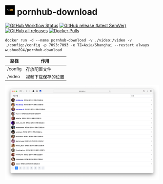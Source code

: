 # ![app icon](https://github.com/wushuo894/pornhub-download/raw/master/logo.jpg) pornhub-download

[![GitHub Workflow Status](https://img.shields.io/github/actions/workflow/status/wushuo894/pornhub-download/maven.yml?branch=master)](https://github.com/wushuo894/pornhub-download/actions/workflows/maven.yml)
[![GitHub release (latest SemVer)](https://img.shields.io/github/v/release/wushuo894/pornhub-download?color=blue&label=download&sort=semver)](https://github.com/wushuo894/pornhub-download/releases/latest)
[![GitHub all releases](https://img.shields.io/github/downloads/wushuo894/pornhub-download/total?color=blue&label=github%20downloads)](https://github.com/wushuo894/pornhub-download/releases)
[![Docker Pulls](https://img.shields.io/docker/pulls/wushuo894/pornhub-download)](https://hub.docker.com/r/wushuo894/pornhub-download)


    docker run -d --name pornhub-download -v ./video:/video -v ./config:/config -p 7093:7093 -e TZ=Asia/Shanghai --restart always wushuo894/pornhub-download

| 路径      | 作用        |
|---------|-----------|
| /config | 存放配置文件    |
| /video  | 视频下载保存的位置 |


![screenshots.jpg](https://github.com/wushuo894/pornhub-download/raw/master/images/screenshots.jpg)



